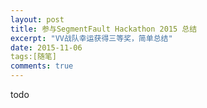 ```yaml
---
layout: post
title: 参与SegmentFault Hackathon 2015 总结
excerpt: "VV战队幸运获得三等奖，简单总结"
date: 2015-11-06
tags:[随笔]
comments: true
---
```


todo